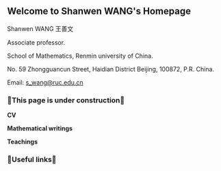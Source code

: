 ## Welcome to Shanwen WANG's Homepage

Shanwen WANG 王善文 

Associate professor.

School of Mathematics, Renmin university of China.

No. 59 Zhongguancun Street, Haidian District Beijing, 100872, P.R. China.

Email: s_wang@ruc.edu.cn
### :mushroom:This page is under construction:mushroom:

**CV**

**Mathematical writings**

**Teachings**




### :mushroom:Useful links:mushroom:



